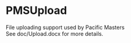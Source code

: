 # PMSUpload
File uploading support used by Pacific Masters<br>
See doc/Upload.docx for more details.
